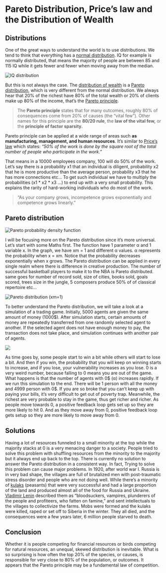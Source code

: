 # Pareto Distribution, Price’s law and the Distribution of Wealth

## Distributions

One of the great ways to understand the world is to use distributions. We tend to think that everything has a [normal distribution](https://en.wikipedia.org/wiki/Normal_distribution). IQ for example is normally distributed, that means the majority of people are between 85 and 115 IQ while it gets fewer and fewer when moving away from the median.

![IQ distribution](https://imgur.com/wkztMXW.png)

But this is not always the case. The [distribution of wealth](https://en.wikipedia.org/wiki/Distribution_of_wealth) is a [Pareto distribution](https://en.wikipedia.org/wiki/Pareto_distribution), which is very different from the normal distribution. We always hear that 20% of the richest have 80% of the total wealth or 20% of clients make up 80% of the income, that’s the [Pareto principle](https://en.wikipedia.org/wiki/Pareto_principle).

>  The **Pareto principle** states that for many outcomes, roughly 80% of consequences come from 20% of causes (the “vital few”). Other names for this principle are the **80/20 rule**, the **law of the vital few,** or the **principle of factor sparsity.**

Pareto principle can be applied at a wide range of areas such **as manufacturing, management, and human resources**. It’s similar to [Price’s law](https://dariusforoux.com/prices-law/) which states: *“50% of the work is done by the square root of the total number of people who participate in the work.”*

That means in a 10000 employees company, 100 will do 50% of the work.
Let’s say there is a probability x1 that an individual is diligent, probability x2 that he is more productive than the average person, probability x3 that he has more connections etc… To get such individual we have to multiply the probabilities (x1 * x2 * x3 …) to end up with a very small probability. This explains the rarity of hard-working individuals who do most of the work.

>  “As your company grows, incompetence grows exponentially and competence grows linearly.”

## Pareto distribution


![Pareto probability density function](https://cdn-images-1.medium.com/max/2828/1*hzd-vL6YohNhE2LE-y_g5Q.png)

I will be focusing more on the Pareto distribution since it’s more universal. Let’s start with some Maths first.
The function have 1 parameter α and 1 variable x. In the graph, we have xm = 1 and different α values. α represents the probability when x = xm.
Notice that the probability decreases exponentially when x grows.
The Pareto distribution can be applied in every single realm where there is difference in creative production. The number of successful basketball players to make it to the NBA is Pareto distributed. same goes for number of record sold, size of cities, books sold, goals scored, trees size in the jungle, 5 composers produce 50% of of classical repertoire etc…

![Pareto distribution (xm=1)](https://cdn-images-1.medium.com/max/3840/0*xL6ME7LZT9-eEhos.png)

To better understand the Pareto distribution, we will take a look at a simulation of a trading game. Initially, 5000 agents are given the same amount of money (1000$). After simulation starts, certain amounts of money are repeatedly transferred from one randomly selected agent to another. If the selected agent does not have enough money to pay, the transaction does not take place, and simulation continues with another pair of agents.


![](https://cdn-images-1.medium.com/max/2000/1*gmqqL9KKN-mTS3voGmotIQ.gif)

As time goes by, some people start to win a bit while others will start to lose a bit. And then if you win, the probability that you will keep on winning starts to increase, and if you lose, your vulnerability increases as you lose. 0 is a very weird number, because falling to 0 means you are out of the game. What happens is that the number of agents with 0$ (α) increases rapidly. If we run this simulation to the end. There will be 1 person with all the money and 4999 person with 0$. If you are so broke that you can’t keep up with paying your bills, it’s very difficult to get out of poverty trap. Meanwhile, the richest are very probable to stay in the game, thus get richer and richer.
As people move towards 0, a positive feedback loop gets set up so they are more likely to hit 0. And as they move away from 0, positive feedback loop gets setup so they are more likely to move away from 0.

## Solutions

Having a lot of resources funneled to a small minority at the top while the majority stacks at 0 is a very menacing danger to a society. People tried to solve this problem with shuffling resources from the minority to the majority but it always end up back to the top. There is currently no solution to answer the Pareto distribution in a consistent way. In fact, Trying to solve this problem can cause major problems. In 1920, after world war I. Russia is in very bad shape, the villages are full of brutalized men with post-traumatic stress disorder and people who are not doing well. While there’s a minority of [kulaks](https://en.wikipedia.org/wiki/Kulak) (peasants) that were very successful and had a large proportion of the land and produced almost all of the food for Russia and Ukraine. [Vladimir Lenin](https://en.wikipedia.org/wiki/Vladimir_Lenin) described them as “bloodsuckers, vampires, plunderers of the people and profiteers, who fatten on famine,” and sent intellectuals to the villages to collectivize the farms. Mobs were formed and the kulaks were killed, raped or set off to Siberia in the winter. They all died, and the consequences were a few years later, 6 million people starved to death.

## Conclusion

Whether it is people competing for financial resources or birds competing for natural resources, an unequal, skewed distribution is inevitable. What is so surprising is how often the top 20% of the species, or causes, is responsible for very close to 80% of the population, or outcomes. It appears that the Pareto principle may be a fundamental law of competition.
